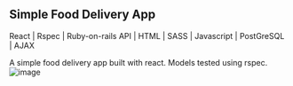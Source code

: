 ## Simple Food Delivery App

React | Rspec | Ruby-on-rails API | HTML | SASS | Javascript | PostGreSQL | AJAX

A simple food delivery app built with react. Models tested using rspec.
![image](https://user-images.githubusercontent.com/66081334/142775724-9cf0925f-c850-4d7b-97fd-e78842cb65b5.png)
